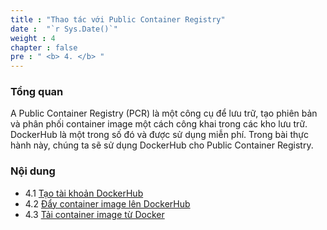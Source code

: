 ```yaml
---
title : "Thao tác với Public Container Registry"
date :  "`r Sys.Date()`" 
weight : 4 
chapter : false
pre : " <b> 4. </b> "
---
```


### Tổng quan
A Public Container Registry (PCR) là một công cụ để lưu trữ, tạo phiên bản và phân phối container image một cách công khai trong các kho lưu trữ. DockerHub là một trong số đó và được sử dụng miễn phí. Trong bài thực hành này, chúng ta sẽ sử dụng DockerHub cho Public Container Registry.

### Nội dung
+ 4.1 [Tạo tài khoản DockerHub](4-interactpcr/4.1-createdockerhubacc/)
+ 4.2 [Đẩy container image lên DockerHub](4-interactpcr/4.2-pushimagetodockerhub/)
+ 4.3 [Tải container image từ Docker](4-interactpcr/4.3-pullimagefromdockerhub/)